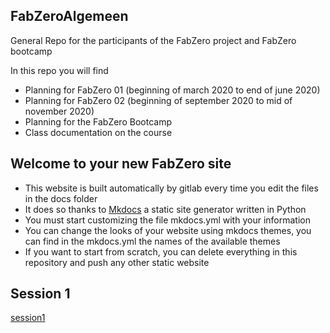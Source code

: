 ## FabZeroAlgemeen

General Repo for the participants of the FabZero project and FabZero bootcamp

In this repo you will find

- Planning for FabZero 01 (beginning of march 2020 to end of june 2020)
- Planning for FabZero 02 (beginning of september 2020 to mid of november 2020)
- Planning for the FabZero Bootcamp
- Class documentation on the course



## Welcome to your new FabZero site

- This website is built automatically by gitlab every time you edit the files in the docs folder
- It does so thanks to [Mkdocs](https://mkdocs.org) a static site generator written in Python
- You must start customizing the file mkdocs.yml with your information
- You can change the looks of your website using mkdocs themes, you can find in the mkdocs.yml the names of the available themes
- If you want to start from scratch, you can delete everything in this repository and push any other static website

## Session 1
[session1](./session1)
